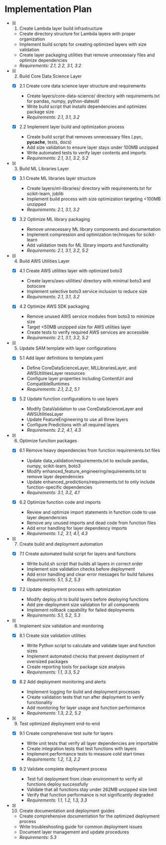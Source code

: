 # Implementation Plan

- [x] 1. Create Lambda layer build infrastructure
  - Create directory structure for Lambda layers with proper organization
  - Implement build scripts for creating optimized layers with size validation
  - Create layer packaging utilities that remove unnecessary files and optimize dependencies
  - _Requirements: 2.1, 2.2, 3.1, 3.2_

- [x] 2. Build Core Data Science Layer
  - [x] 2.1 Create core data science layer structure and requirements
    - Create layers/core-data-science/ directory with requirements.txt for pandas, numpy, python-dateutil
    - Write build script that installs dependencies and optimizes package size
    - _Requirements: 2.1, 3.1, 3.2_

  - [x] 2.2 Implement layer build and optimization process
    - Create build script that removes unnecessary files (.pyc, __pycache__, tests, docs)
    - Add size validation to ensure layer stays under 100MB unzipped
    - Write automated tests to verify layer contents and imports
    - _Requirements: 2.1, 3.1, 3.2, 5.2_

- [x] 3. Build ML Libraries Layer
  - [x] 3.1 Create ML libraries layer structure
    - Create layers/ml-libraries/ directory with requirements.txt for scikit-learn, joblib
    - Implement build process with size optimization targeting <100MB unzipped
    - _Requirements: 2.1, 3.1, 3.2_

  - [x] 3.2 Optimize ML library packaging
    - Remove unnecessary ML library components and documentation
    - Implement compression and optimization techniques for scikit-learn
    - Add validation tests for ML library imports and functionality
    - _Requirements: 2.1, 3.1, 3.2, 5.2_

- [x] 4. Build AWS Utilities Layer
  - [x] 4.1 Create AWS utilities layer with optimized boto3
    - Create layers/aws-utilities/ directory with minimal boto3 and botocore
    - Implement selective boto3 service inclusion to reduce size
    - _Requirements: 2.1, 3.1, 3.2_

  - [x] 4.2 Optimize AWS SDK packaging
    - Remove unused AWS service modules from boto3 to minimize size
    - Target <50MB unzipped size for AWS utilities layer
    - Create tests to verify required AWS services are accessible
    - _Requirements: 2.1, 3.1, 3.2, 5.2_

- [x] 5. Update SAM template with layer configurations
  - [x] 5.1 Add layer definitions to template.yaml
    - Define CoreDataScienceLayer, MLLibrariesLayer, and AWSUtilitiesLayer resources
    - Configure layer properties including ContentUri and CompatibleRuntimes
    - _Requirements: 2.1, 2.2, 5.1_

  - [x] 5.2 Update function configurations to use layers
    - Modify DataValidation to use CoreDataScienceLayer and AWSUtilitiesLayer
    - Update FeatureEngineering to use all three layers
    - Configure Predictions with all required layers
    - _Requirements: 2.2, 4.1, 4.3_

- [x] 6. Optimize function packages
  - [x] 6.1 Remove heavy dependencies from function requirements.txt files
    - Update data_validation/requirements.txt to exclude pandas, numpy, scikit-learn, boto3
    - Modify enhanced_feature_engineering/requirements.txt to remove layer dependencies
    - Update enhanced_predictions/requirements.txt to only include function-specific dependencies
    - _Requirements: 3.1, 3.2, 4.1_

  - [x] 6.2 Optimize function code and imports
    - Review and optimize import statements in function code to use layer dependencies
    - Remove any unused imports and dead code from function files
    - Add error handling for layer dependency imports
    - _Requirements: 1.2, 3.1, 4.1, 4.3_

- [x] 7. Create build and deployment automation
  - [x] 7.1 Create automated build script for layers and functions
    - Write build.sh script that builds all layers in correct order
    - Implement size validation checks before deployment
    - Add error handling and clear error messages for build failures
    - _Requirements: 5.1, 5.2, 5.3_

  - [x] 7.2 Update deployment process with optimization
    - Modify deploy.sh to build layers before deploying functions
    - Add pre-deployment size validation for all components
    - Implement rollback capability for failed deployments
    - _Requirements: 5.1, 5.2, 5.3_

- [x] 8. Implement size validation and monitoring
  - [x] 8.1 Create size validation utilities
    - Write Python script to calculate and validate layer and function sizes
    - Implement automated checks that prevent deployment of oversized packages
    - Create reporting tools for package size analysis
    - _Requirements: 1.1, 3.3, 5.2_

  - [x] 8.2 Add deployment monitoring and alerts
    - Implement logging for build and deployment processes
    - Create validation tests that run after deployment to verify functionality
    - Add monitoring for layer usage and function performance
    - _Requirements: 1.3, 2.2, 5.2_

- [x] 9. Test optimized deployment end-to-end
  - [x] 9.1 Create comprehensive test suite for layers
    - Write unit tests that verify all layer dependencies are importable
    - Create integration tests that test functions with layers
    - Implement performance tests to measure cold start times
    - _Requirements: 1.2, 1.3, 2.2_

  - [x] 9.2 Validate complete deployment process
    - Test full deployment from clean environment to verify all functions deploy successfully
    - Validate that all functions stay under 262MB unzipped size limit
    - Verify that function performance is not significantly degraded
    - _Requirements: 1.1, 1.2, 1.3, 3.3_

- [x] 10. Create documentation and deployment guides
  - Create comprehensive documentation for the optimized deployment process
  - Write troubleshooting guide for common deployment issues
  - Document layer management and update procedures
  - _Requirements: 5.3_